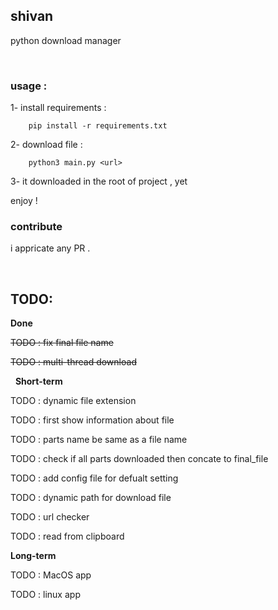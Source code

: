 ## shivan
python download manager

$~$
### usage :
1- install requirements :

```
    pip install -r requirements.txt
```

2- download file :

```
    python3 main.py <url>
```

3- it downloaded in the root of project , yet

enjoy !


### contribute
i appricate any PR .

$~$

## TODO:
**Done**

~~TODO : fix final file name <solved>~~

~~TODO : multi-thread download <solved>~~


$~$
**Short-term**

TODO : dynamic file extension

TODO : first show information about file

TODO : parts name be same as a file name

TODO : check if all parts downloaded then concate to final_file

TODO : add config file for defualt setting

TODO : dynamic path for download file

TODO : url checker

TODO : read from clipboard




**Long-term**

TODO : MacOS app

TODO : linux app
